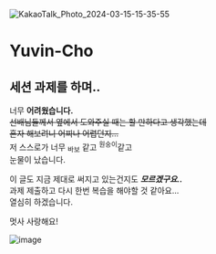![KakaoTalk_Photo_2024-03-15-15-35-55](https://github.com/LikeLion-at-CAU-12th/Yuvin-Cho/assets/154900257/e6c79fbe-af04-4ce6-92d8-19cdd93e7235)

# Yuvin-Cho

## 세션 과제를 하며..
너무 **어려웠습니다.**  
~~선배님들께서 옆에서 도와주실 때는 할 만하다고 생각했는데  
혼자 해보려니 어찌나 어렵던지...~~  
저 스스로가 너무 <sub>바보</sub> 같고 <sup>원숭이</sup>같고  
눈물이 났습니다.  

이 글도 지금 제대로 써지고 있는건지도 ***모르겠구요..***  
과제 제출하고 다시 한번 복습을 해야할 것 같아요...  
열심히 하겠습니다.

멋사 사랑해요!

![image](https://github.com/LikeLion-at-CAU-12th/Yuvin-Cho/assets/154900257/19ea84b7-247e-44d9-8ee5-62c5c97bd8c9)
